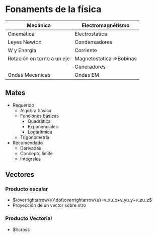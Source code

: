 # Fonaments de la física

|Mecánica|Electromagnétismo|
|-|-|
|Cinemática|Electrostática|
|Leyes Newton|Condensadores|
|W y Energía|Corriente|
|Rotación en torno a un eje|Magnetostatica =>Bobinas|
||Generadores|
|Ondas Mecanicas|Ondas EM|

## Mates

* Requerido
  * Álgebra básica
  * Funciones básicas
     * Quadràtica
     * Exponenciales
     * Logarítmica
  * Trigonometría
* Recomendado
  * Derivadas
  * Concepto límite
  * Integrales

## Vectores

### Producto escalar
* $\overrightarrow{v}\dot\overrightarrow{u}=v_xu_x+v_yu_y+v_zu_z$
* Proyección de un vector sobre otro
### Producto Vectorial
* $î\cross 

